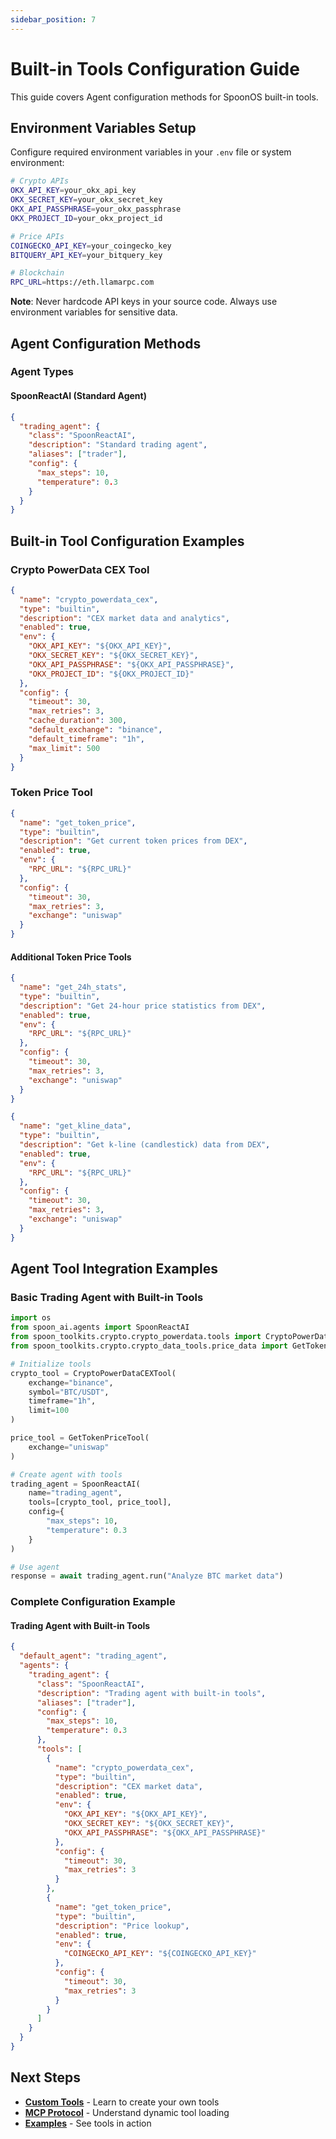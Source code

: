 ```yaml
---
sidebar_position: 7
---
```


# Built-in Tools Configuration Guide

This guide covers Agent configuration methods for SpoonOS built-in tools.

## Environment Variables Setup

Configure required environment variables in your `.env` file or system environment:

```bash
# Crypto APIs
OKX_API_KEY=your_okx_api_key
OKX_SECRET_KEY=your_okx_secret_key
OKX_API_PASSPHRASE=your_okx_passphrase
OKX_PROJECT_ID=your_okx_project_id

# Price APIs
COINGECKO_API_KEY=your_coingecko_key
BITQUERY_API_KEY=your_bitquery_key

# Blockchain
RPC_URL=https://eth.llamarpc.com
```

**Note**: Never hardcode API keys in your source code. Always use environment variables for sensitive data.

## Agent Configuration Methods

### Agent Types

#### SpoonReactAI (Standard Agent)

```json
{
  "trading_agent": {
    "class": "SpoonReactAI",
    "description": "Standard trading agent",
    "aliases": ["trader"],
    "config": {
      "max_steps": 10,
      "temperature": 0.3
    }
  }
}
```

## Built-in Tool Configuration Examples

### Crypto PowerData CEX Tool

```json
{
  "name": "crypto_powerdata_cex",
  "type": "builtin",
  "description": "CEX market data and analytics",
  "enabled": true,
  "env": {
    "OKX_API_KEY": "${OKX_API_KEY}",
    "OKX_SECRET_KEY": "${OKX_SECRET_KEY}",
    "OKX_API_PASSPHRASE": "${OKX_API_PASSPHRASE}",
    "OKX_PROJECT_ID": "${OKX_PROJECT_ID}"
  },
  "config": {
    "timeout": 30,
    "max_retries": 3,
    "cache_duration": 300,
    "default_exchange": "binance",
    "default_timeframe": "1h",
    "max_limit": 500
  }
}
```

### Token Price Tool

```json
{
  "name": "get_token_price",
  "type": "builtin",
  "description": "Get current token prices from DEX",
  "enabled": true,
  "env": {
    "RPC_URL": "${RPC_URL}"
  },
  "config": {
    "timeout": 30,
    "max_retries": 3,
    "exchange": "uniswap"
  }
}
```

#### Additional Token Price Tools

```json
{
  "name": "get_24h_stats",
  "type": "builtin",
  "description": "Get 24-hour price statistics from DEX",
  "enabled": true,
  "env": {
    "RPC_URL": "${RPC_URL}"
  },
  "config": {
    "timeout": 30,
    "max_retries": 3,
    "exchange": "uniswap"
  }
}
```

```json
{
  "name": "get_kline_data",
  "type": "builtin",
  "description": "Get k-line (candlestick) data from DEX",
  "enabled": true,
  "env": {
    "RPC_URL": "${RPC_URL}"
  },
  "config": {
    "timeout": 30,
    "max_retries": 3,
    "exchange": "uniswap"
  }
}
```

## Agent Tool Integration Examples

### Basic Trading Agent with Built-in Tools

```python
import os
from spoon_ai.agents import SpoonReactAI
from spoon_toolkits.crypto.crypto_powerdata.tools import CryptoPowerDataCEXTool
from spoon_toolkits.crypto.crypto_data_tools.price_data import GetTokenPriceTool

# Initialize tools
crypto_tool = CryptoPowerDataCEXTool(
    exchange="binance",
    symbol="BTC/USDT",
    timeframe="1h",
    limit=100
)

price_tool = GetTokenPriceTool(
    exchange="uniswap"
)

# Create agent with tools
trading_agent = SpoonReactAI(
    name="trading_agent",
    tools=[crypto_tool, price_tool],
    config={
        "max_steps": 10,
        "temperature": 0.3
    }
)

# Use agent
response = await trading_agent.run("Analyze BTC market data")
```

### Complete Configuration Example

#### Trading Agent with Built-in Tools

```json
{
  "default_agent": "trading_agent",
  "agents": {
    "trading_agent": {
      "class": "SpoonReactAI",
      "description": "Trading agent with built-in tools",
      "aliases": ["trader"],
      "config": {
        "max_steps": 10,
        "temperature": 0.3
      },
      "tools": [
        {
          "name": "crypto_powerdata_cex",
          "type": "builtin",
          "description": "CEX market data",
          "enabled": true,
          "env": {
            "OKX_API_KEY": "${OKX_API_KEY}",
            "OKX_SECRET_KEY": "${OKX_SECRET_KEY}",
            "OKX_API_PASSPHRASE": "${OKX_API_PASSPHRASE}"
          },
          "config": {
            "timeout": 30,
            "max_retries": 3
          }
        },
        {
          "name": "get_token_price",
          "type": "builtin",
          "description": "Price lookup",
          "enabled": true,
          "env": {
            "COINGECKO_API_KEY": "${COINGECKO_API_KEY}"
          },
          "config": {
            "timeout": 30,
            "max_retries": 3
          }
        }
      ]
    }
  }
}
```



## Next Steps

- **[Custom Tools](./custom-tools)** - Learn to create your own tools
- **[MCP Protocol](./mcp-protocol)** - Understand dynamic tool loading
- **[Examples](./examples/custom-tools)** - See tools in action

